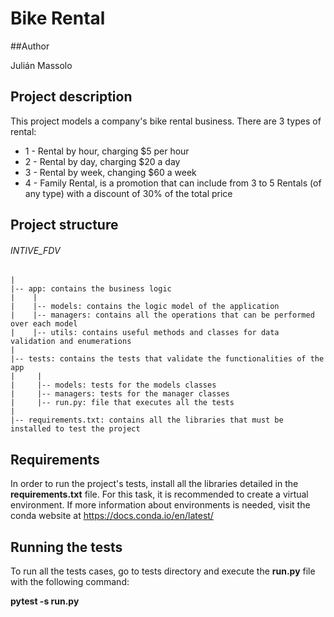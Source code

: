 # Bike Rental

##Author

Julián Massolo

## Project description

This project models a company's bike rental business. There are 3 types of rental:

* 1 - Rental by hour, charging $5 per hour
* 2 - Rental by day, charging $20 a day
* 3 - Rental by week, changing $60 a week
* 4 - Family Rental, is a promotion that can include from 3 to 5 Rentals (of any type) with a
discount of 30% of the total price

## Project structure
###### INTIVE_FDV
    |
    |-- app: contains the business logic
    |    |
    |    |-- models: contains the logic model of the application
    |    |-- managers: contains all the operations that can be performed over each model
    |    |-- utils: contains useful methods and classes for data validation and enumerations
    |
    |-- tests: contains the tests that validate the functionalities of the app
    |     |
    |     |-- models: tests for the models classes
    |     |-- managers: tests for the manager classes
    |     |-- run.py: file that executes all the tests
    |
    |-- requirements.txt: contains all the libraries that must be installed to test the project
    
## Requirements

In order to run the project's tests, install all the libraries detailed in the __requirements.txt__
file. For this task, it is recommended to create a virtual environment.
If more information about environments is needed, visit the conda website at https://docs.conda.io/en/latest/

## Running the tests

To run all the tests cases, go to tests directory and execute the __run.py__ file with the following command:

__pytest -s run.py__